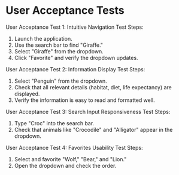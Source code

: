 # User Acceptance Tests

User Acceptance Test 1: Intuitive Navigation
Test Steps:
1. Launch the application.
2. Use the search bar to find "Giraffe."
3. Select "Giraffe" from the dropdown.
4. Click "Favorite" and verify the dropdown updates.

User Acceptance Test 2: Information Display 
Test Steps:
1. Select "Penguin" from the dropdown.
2. Check that all relevant details (habitat, diet, life expectancy) are displayed.
3. Verify the information is easy to read and formatted well.

User Acceptance Test 3: Search Input Responsiveness
Test Steps:
1. Type "Croc" into the search bar.
2. Check that animals like "Crocodile" and "Alligator" appear in the dropdown.

User Acceptance Test 4: Favorites Usability
Test Steps:
1. Select and favorite "Wolf," "Bear," and "Lion."
2. Open the dropdown and check the order.
